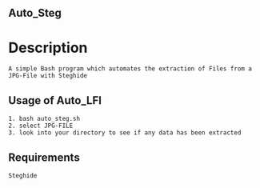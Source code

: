 ## Auto_Steg 
# Description
```
A simple Bash program which automates the extraction of Files from a JPG-File with Steghide
```

## Usage of Auto_LFI
```
1. bash auto_steg.sh
2. select JPG-FILE
3. look into your directory to see if any data has been extracted 

```

## Requirements
```
Steghide
```
